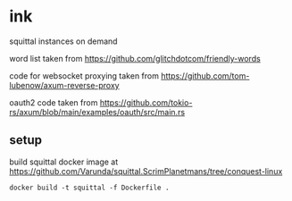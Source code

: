 # ink
squittal instances on demand

word list taken from https://github.com/glitchdotcom/friendly-words

code for websocket proxying taken from https://github.com/tom-lubenow/axum-reverse-proxy

oauth2 code taken from https://github.com/tokio-rs/axum/blob/main/examples/oauth/src/main.rs

## setup

build squittal docker image at https://github.com/Varunda/squittal.ScrimPlanetmans/tree/conquest-linux

```
docker build -t squittal -f Dockerfile .
```
